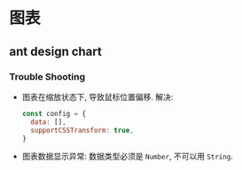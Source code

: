 # 图表

## ant design chart

### Trouble Shooting

- 图表在缩放状态下, 导致鼠标位置偏移. 解决:
  ```js
  const config = {
    data: [],
    supportCSSTransform: true,
  }
  ```

- 图表数据显示异常: 数据类型必须是 `Number`, 不可以用 `String`.
